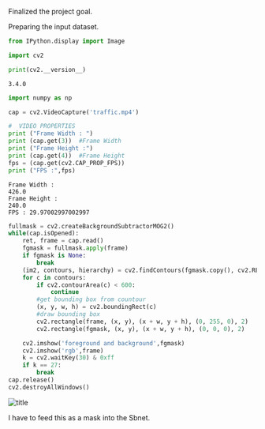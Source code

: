 
Finalized the project goal.

Preparing the input dataset.


```python
from IPython.display import Image
```


```python
import cv2
```


```python
print(cv2.__version__)
```

    3.4.0



```python
import numpy as np
```


```python
cap = cv2.VideoCapture('traffic.mp4')
```


```python
#  VIDEO PROPERTIES
print ("Frame Width : ")
print (cap.get(3))  #Frame Width
print ("Frame Height :")
print (cap.get(4))  #Frame Height
fps = (cap.get(cv2.CAP_PROP_FPS))
print ("FPS :",fps)
```

    Frame Width : 
    426.0
    Frame Height :
    240.0
    FPS : 29.97002997002997



```python
fullmask = cv2.createBackgroundSubtractorMOG2()
while(cap.isOpened):
    ret, frame = cap.read()
    fgmask = fullmask.apply(frame)
    if fgmask is None:
        break
    (im2, contours, hierarchy) = cv2.findContours(fgmask.copy(), cv2.RETR_EXTERNAL,cv2.CHAIN_APPROX_SIMPLE)
    for c in contours:
        if cv2.contourArea(c) < 600:
            continue
        #get bounding box from countour
        (x, y, w, h) = cv2.boundingRect(c)
        #draw bounding box
        cv2.rectangle(frame, (x, y), (x + w, y + h), (0, 255, 0), 2)
        cv2.rectangle(fgmask, (x, y), (x + w, y + h), (0, 0, 0), 2)

    cv2.imshow('foreground and background',fgmask)
    cv2.imshow('rgb',frame)
    k = cv2.waitKey(30) & 0xff
    if k == 27:
        break
cap.release()
cv2.destroyAllWindows()

```

![title](extracted.png)

I have to feed this as a mask into the Sbnet.
